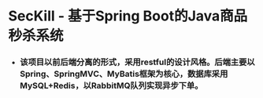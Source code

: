 # SecKill - 基于Spring Boot的Java商品秒杀系统
- ### 该项目以前后端分离的形式，采用restful的设计风格。后端主要以Spring、SpringMVC、MyBatis框架为核心，数据库采用MySQL+Redis，以RabbitMQ队列实现异步下单。
